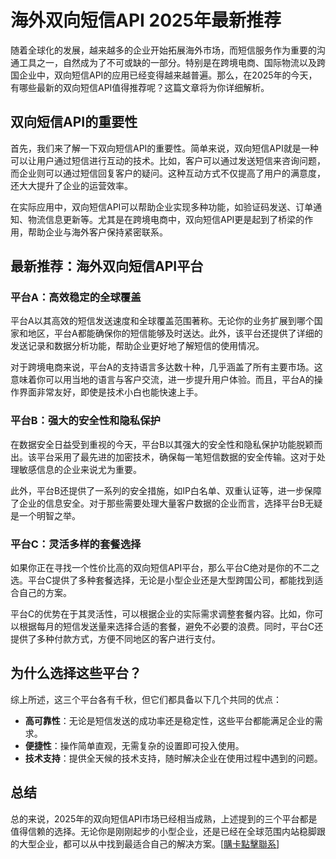 # 海外双向短信API 2025年最新推荐

随着全球化的发展，越来越多的企业开始拓展海外市场，而短信服务作为重要的沟通工具之一，自然成为了不可或缺的一部分。特别是在跨境电商、国际物流以及跨国企业中，双向短信API的应用已经变得越来越普遍。那么，在2025年的今天，有哪些最新的双向短信API值得推荐呢？这篇文章将为你详细解析。

## 双向短信API的重要性

首先，我们来了解一下双向短信API的重要性。简单来说，双向短信API就是一种可以让用户通过短信进行互动的技术。比如，客户可以通过发送短信来咨询问题，而企业则可以通过短信回复客户的疑问。这种互动方式不仅提高了用户的满意度，还大大提升了企业的运营效率。

在实际应用中，双向短信API可以帮助企业实现多种功能，如验证码发送、订单通知、物流信息更新等。尤其是在跨境电商中，双向短信API更是起到了桥梁的作用，帮助企业与海外客户保持紧密联系。

## 最新推荐：海外双向短信API平台

### 平台A：高效稳定的全球覆盖

平台A以其高效的短信发送速度和全球覆盖范围著称。无论你的业务扩展到哪个国家和地区，平台A都能确保你的短信能够及时送达。此外，该平台还提供了详细的发送记录和数据分析功能，帮助企业更好地了解短信的使用情况。

对于跨境电商来说，平台A的支持语言多达数十种，几乎涵盖了所有主要市场。这意味着你可以用当地的语言与客户交流，进一步提升用户体验。而且，平台A的操作界面非常友好，即使是技术小白也能快速上手。

### 平台B：强大的安全性和隐私保护

在数据安全日益受到重视的今天，平台B以其强大的安全性和隐私保护功能脱颖而出。该平台采用了最先进的加密技术，确保每一笔短信数据的安全传输。这对于处理敏感信息的企业来说尤为重要。

此外，平台B还提供了一系列的安全措施，如IP白名单、双重认证等，进一步保障了企业的信息安全。对于那些需要处理大量客户数据的企业而言，选择平台B无疑是一个明智之举。

### 平台C：灵活多样的套餐选择

如果你正在寻找一个性价比高的双向短信API平台，那么平台C绝对是你的不二之选。平台C提供了多种套餐选择，无论是小型企业还是大型跨国公司，都能找到适合自己的方案。

平台C的优势在于其灵活性，可以根据企业的实际需求调整套餐内容。比如，你可以根据每月的短信发送量来选择合适的套餐，避免不必要的浪费。同时，平台C还提供了多种付款方式，方便不同地区的客户进行支付。

## 为什么选择这些平台？

综上所述，这三个平台各有千秋，但它们都具备以下几个共同的优点：

- **高可靠性**：无论是短信发送的成功率还是稳定性，这些平台都能满足企业的需求。
- **便捷性**：操作简单直观，无需复杂的设置即可投入使用。
- **技术支持**：提供全天候的技术支持，随时解决企业在使用过程中遇到的问题。

## 总结

总的来说，2025年的双向短信API市场已经相当成熟，上述提到的三个平台都是值得信赖的选择。无论你是刚刚起步的小型企业，还是已经在全球范围内站稳脚跟的大型企业，都可以从中找到最适合自己的解决方案。[[購卡點擊聯系](https://t.me/s/SXDXQF)]